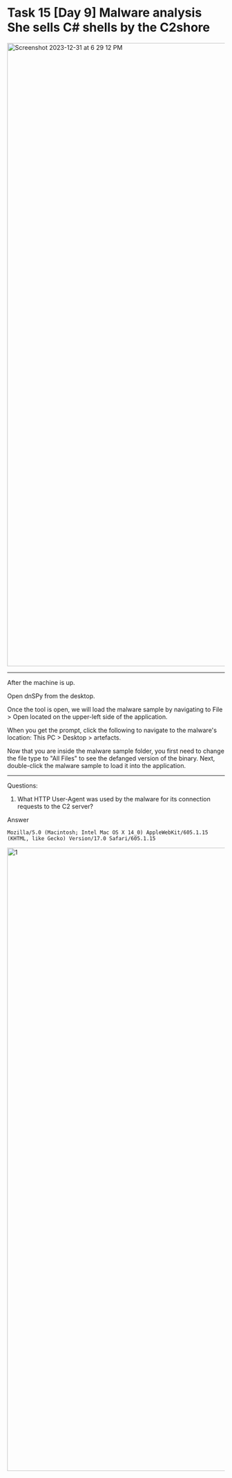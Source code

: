 # Task 15  [Day 9] Malware analysis She sells C# shells by the C2shore


<img width="1440" alt="Screenshot 2023-12-31 at 6 29 12 PM" src="https://github.com/Lynk4/Advent-of-Cyber-2023/assets/44930131/da0f0b43-742e-4dff-9dad-030b3b44948a">

---

After the machine is up.

Open dnSPy from the desktop.

Once the tool is open, we will load the malware sample by navigating to File > Open located on the upper-left side of the application.

When you get the prompt, click the following to navigate to the malware's location: This PC > Desktop > artefacts.

Now that you are inside the malware sample folder, you first need to change the file type to "All Files" to see the defanged version of the binary. Next, double-click the malware sample to load it into the application.

---

Questions:


1. What HTTP User-Agent was used by the malware for its connection requests to the C2 server?

Answer
```
Mozilla/5.0 (Macintosh; Intel Mac OS X 14_0) AppleWebKit/605.1.15 (KHTML, like Gecko) Version/17.0 Safari/605.1.15
```
<img width="1440" alt="1" src="https://github.com/Lynk4/Advent-of-Cyber-2023/assets/44930131/9023027a-4ab0-4f94-b7ca-2fd006036c6c">



